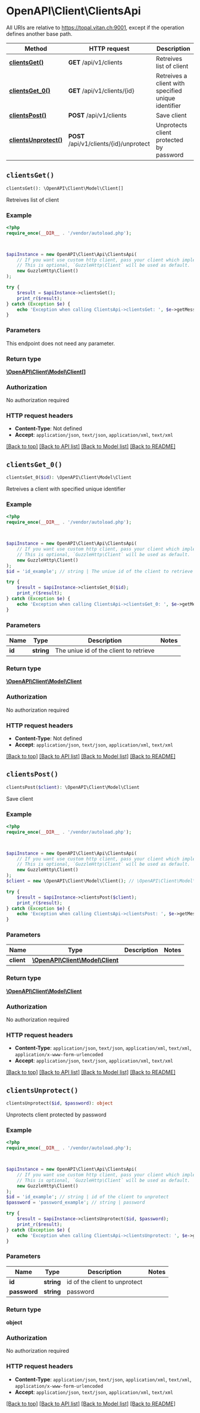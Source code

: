 # OpenAPI\Client\ClientsApi

All URIs are relative to https://topal.vitan.ch:9001, except if the operation defines another base path.

| Method | HTTP request | Description |
| ------------- | ------------- | ------------- |
| [**clientsGet()**](ClientsApi.md#clientsGet) | **GET** /api/v1/clients | Retreives list of client |
| [**clientsGet_0()**](ClientsApi.md#clientsGet_0) | **GET** /api/v1/clients/{id} | Retreives a client with specified unique identifier |
| [**clientsPost()**](ClientsApi.md#clientsPost) | **POST** /api/v1/clients | Save client |
| [**clientsUnprotect()**](ClientsApi.md#clientsUnprotect) | **POST** /api/v1/clients/{id}/unprotect | Unprotects client protected by password |


## `clientsGet()`

```php
clientsGet(): \OpenAPI\Client\Model\Client[]
```

Retreives list of client

### Example

```php
<?php
require_once(__DIR__ . '/vendor/autoload.php');



$apiInstance = new OpenAPI\Client\Api\ClientsApi(
    // If you want use custom http client, pass your client which implements `GuzzleHttp\ClientInterface`.
    // This is optional, `GuzzleHttp\Client` will be used as default.
    new GuzzleHttp\Client()
);

try {
    $result = $apiInstance->clientsGet();
    print_r($result);
} catch (Exception $e) {
    echo 'Exception when calling ClientsApi->clientsGet: ', $e->getMessage(), PHP_EOL;
}
```

### Parameters

This endpoint does not need any parameter.

### Return type

[**\OpenAPI\Client\Model\Client[]**](../Model/Client.md)

### Authorization

No authorization required

### HTTP request headers

- **Content-Type**: Not defined
- **Accept**: `application/json`, `text/json`, `application/xml`, `text/xml`

[[Back to top]](#) [[Back to API list]](../../README.md#endpoints)
[[Back to Model list]](../../README.md#models)
[[Back to README]](../../README.md)

## `clientsGet_0()`

```php
clientsGet_0($id): \OpenAPI\Client\Model\Client
```

Retreives a client with specified unique identifier

### Example

```php
<?php
require_once(__DIR__ . '/vendor/autoload.php');



$apiInstance = new OpenAPI\Client\Api\ClientsApi(
    // If you want use custom http client, pass your client which implements `GuzzleHttp\ClientInterface`.
    // This is optional, `GuzzleHttp\Client` will be used as default.
    new GuzzleHttp\Client()
);
$id = 'id_example'; // string | The uniue id of the client to retrieve

try {
    $result = $apiInstance->clientsGet_0($id);
    print_r($result);
} catch (Exception $e) {
    echo 'Exception when calling ClientsApi->clientsGet_0: ', $e->getMessage(), PHP_EOL;
}
```

### Parameters

| Name | Type | Description  | Notes |
| ------------- | ------------- | ------------- | ------------- |
| **id** | **string**| The uniue id of the client to retrieve | |

### Return type

[**\OpenAPI\Client\Model\Client**](../Model/Client.md)

### Authorization

No authorization required

### HTTP request headers

- **Content-Type**: Not defined
- **Accept**: `application/json`, `text/json`, `application/xml`, `text/xml`

[[Back to top]](#) [[Back to API list]](../../README.md#endpoints)
[[Back to Model list]](../../README.md#models)
[[Back to README]](../../README.md)

## `clientsPost()`

```php
clientsPost($client): \OpenAPI\Client\Model\Client
```

Save client

### Example

```php
<?php
require_once(__DIR__ . '/vendor/autoload.php');



$apiInstance = new OpenAPI\Client\Api\ClientsApi(
    // If you want use custom http client, pass your client which implements `GuzzleHttp\ClientInterface`.
    // This is optional, `GuzzleHttp\Client` will be used as default.
    new GuzzleHttp\Client()
);
$client = new \OpenAPI\Client\Model\Client(); // \OpenAPI\Client\Model\Client

try {
    $result = $apiInstance->clientsPost($client);
    print_r($result);
} catch (Exception $e) {
    echo 'Exception when calling ClientsApi->clientsPost: ', $e->getMessage(), PHP_EOL;
}
```

### Parameters

| Name | Type | Description  | Notes |
| ------------- | ------------- | ------------- | ------------- |
| **client** | [**\OpenAPI\Client\Model\Client**](../Model/Client.md)|  | |

### Return type

[**\OpenAPI\Client\Model\Client**](../Model/Client.md)

### Authorization

No authorization required

### HTTP request headers

- **Content-Type**: `application/json`, `text/json`, `application/xml`, `text/xml`, `application/x-www-form-urlencoded`
- **Accept**: `application/json`, `text/json`, `application/xml`, `text/xml`

[[Back to top]](#) [[Back to API list]](../../README.md#endpoints)
[[Back to Model list]](../../README.md#models)
[[Back to README]](../../README.md)

## `clientsUnprotect()`

```php
clientsUnprotect($id, $password): object
```

Unprotects client protected by password

### Example

```php
<?php
require_once(__DIR__ . '/vendor/autoload.php');



$apiInstance = new OpenAPI\Client\Api\ClientsApi(
    // If you want use custom http client, pass your client which implements `GuzzleHttp\ClientInterface`.
    // This is optional, `GuzzleHttp\Client` will be used as default.
    new GuzzleHttp\Client()
);
$id = 'id_example'; // string | id of the client to unprotect
$password = 'password_example'; // string | password

try {
    $result = $apiInstance->clientsUnprotect($id, $password);
    print_r($result);
} catch (Exception $e) {
    echo 'Exception when calling ClientsApi->clientsUnprotect: ', $e->getMessage(), PHP_EOL;
}
```

### Parameters

| Name | Type | Description  | Notes |
| ------------- | ------------- | ------------- | ------------- |
| **id** | **string**| id of the client to unprotect | |
| **password** | **string**| password | |

### Return type

**object**

### Authorization

No authorization required

### HTTP request headers

- **Content-Type**: `application/json`, `text/json`, `application/xml`, `text/xml`, `application/x-www-form-urlencoded`
- **Accept**: `application/json`, `text/json`, `application/xml`, `text/xml`

[[Back to top]](#) [[Back to API list]](../../README.md#endpoints)
[[Back to Model list]](../../README.md#models)
[[Back to README]](../../README.md)
